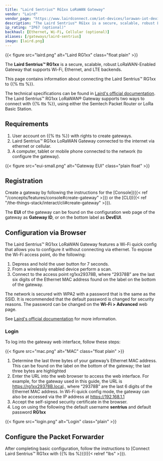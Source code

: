```yaml
---
title: "Laird Sentrius™ RG1xx LoRaWAN Gateway"
vendor: "Laird"
vendor_page: "https://www.lairdconnect.com/iot-devices/lorawan-iot-devices/sentrius-rg1xx-lorawan-gateway-wi-fi-ethernet-optional-lte-us-only"
description: "The Laird Sentrius™ RG1xx is a secure, scalable, robust LoRaWAN-Enabled Gateway that supports Wi-Fi, Ethernet, and LTE backends."
ip_rating: "IP67 (optional)"
backhaul: [Ethernet, Wi-Fi, Cellular (optional)]
aliases: [/gateways/laird-sentrius]
image: [laird.png]
---
```


{{< figure src="laird.png" alt="Laird RG1xx" class="float plain" >}}

The **Laird Sentrius™ RG1xx** is a secure, scalable, robust LoRaWAN-Enabled Gateway that supports Wi-Fi, Ethernet, and LTE backends.

This page contains information about connecting the Laird Sentrius™ RG1xx to {{% tts %}}.

<!--more-->

The technical specifications can be found in [Laird's official documentation](https://www.lairdconnect.com/wireless-modules/lorawan-solutions/sentrius-rg1xx-lorawan-gateway-wi-fi-ethernet-optional-lte-us-only#documentation). The Laird Sentrius™ RG1xx LoRaWAN® Gateway supports two ways to connect with {{% tts %}}, using either the Semtech Packet Router or LoRa Basic Station.

## Requirements

1. User account on {{% tts %}} with rights to create gateways.
2. Laird Sentrius™ RG1xx LoRaWAN Gateway connected to the internet via ethernet or cellular.
3. A computer, tablet or mobile phone connected to the network (to configure the gateway).

{{< figure src="eui-small.png" alt="Gateway EUI" class="plain float" >}}

## Registration

Create a gateway by following the instructions for the [Console]({{< ref "/concepts/features/console#create-gateway" >}}) or the [CLI]({{< ref "/the-things-stack/interact/cli#create-gateway" >}}).

The **EUI** of the gateway can be found on the configuration web page of the gateway as **Gateway ID**, or on the bottom label as **DevEUI**.

## Configuration via Browser

The Laird Sentrius™ RG1xx LoRaWAN Gateway features a Wi-Fi quick config that allows you to configure it without connecting via ethernet. To expose the Wi-Fi access point, do the following:

1. Depress and hold the user button for 7 seconds.
2. From a wirelessly enabled device perform a scan.
3. Connect to the access point rg1xx29378B, where “29378B” are the last six digits of the Ethernet MAC address found on the label on the bottom of the gateway.

The network is secured with WPA2 with a password that is the same as the SSID. It is recommended that the default password is changed for security reasons. The password can be changed on the **Wi-Fi > Advanced** web page.

See [Laird's official documentation](https://www.lairdconnect.com/wireless-modules/lorawan-solutions/sentrius-rg1xx-lorawan-gateway-wi-fi-ethernet-optional-lte-us-only#documentation) for more information.

### Login

To log into the gateway web interface, follow these steps:

{{< figure src="mac.png" alt="MAC" class="float plain" >}}

1. Determine the last three bytes of your gateway’s Ethernet MAC address. This can be found on the label on the bottom of the gateway; the last three bytes are highlighted
2. Enter the URL into the web browser to access the web interface. For example, for the gateway used in this guide, the URL is https://rg1xx29378B.local., where “29378B” are the last 6 digits of the Ethernet MAC address. In Wi-Fi quick config mode, the gateway can also be accessed via the IP address at https://192.168.1.1
3. Accept the self-signed security certificate in the browser.
4. Log on using the following the default username **sentrius** and default password **RG1xx**

{{< figure src="login.png" alt="Login" class="plain" >}}

## Configure the Packet Forwarder

After completing basic configuration, follow the instructions to [Connect Laird Sentrius™ RG1xx with {{% lbs %}}]({{< relref "lbs" >}}).
